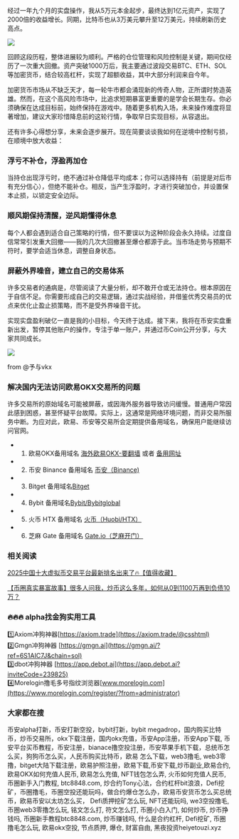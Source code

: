 经过一年九个月的实盘操作，我从5万元本金起步，最终达到1亿元资产，实现了2000倍的收益增长。同期，比特币也从3万美元攀升至12万美元，持续刷新历史高点。

[![](https://307e939.webp.li/67aae5f153b6d183.jpg)](https://btc8848.com/top-10-exchanges)

回顾这段历程，整体进展较为顺利。严格的仓位管理和风险控制是关键，期间仅经历了一次重大回撤。资产突破1000万后，我主要通过波段交易BTC、ETH、SOL等加密货币，结合较高杠杆，实现了超额收益，其中大部分利润来自今年。

加密货币市场从不缺乏天才，每一轮牛市都会涌现新的传奇人物，正所谓时势造英雄。然而，在这个高风险市场中，比追求短期暴富更重要的是学会长期生存。你必须确保在达成目标前，始终保持在游戏中。随着更多机构入场，未来操作难度将显著增加，建议大家珍惜降息前的这轮行情，争取早日实现目标，从容退出。

还有许多心得想分享，未来会逐步展开。现在简要谈谈我如何在逆境中控制亏损，在顺境中放大收益：

### 浮亏不补仓，浮盈再加仓
当持仓出现浮亏时，绝不通过补仓降低平均成本；你可以选择持有（前提是对后市有充分信心），但绝不能补仓。相反，当产生浮盈时，才进行突破加仓，并设置保本止损，以锁定安全边际。

### 顺风期保持清醒，逆风期懂得休息
每个人都会遇到适合自己策略的行情，但不要误以为这种阶段会永久持续。过度自信常常引发重大回撤——我的几次大回撤甚至爆仓都源于此。当市场走势与预期不符时，要学会适当休息，调整自身状态。

### 屏蔽外界噪音，建立自己的交易体系
许多交易者的通病是，尽管阅读了大量分析，却不敢开仓或无法持仓。根本原因在于自信不足。你需要形成自己的交易逻辑，通过实战经验，并借鉴优秀交易员的优点来优化止盈止损策略，而不是受外界噪音干扰。

实现实盘盈利破亿一直是我的小目标，今天终于达成。接下来，我将在币安实盘重新出发，暂停其他账户的操作，专注于单一账户，并通过币Coin公开分享，与大家共同成长。

[![](https://307e939.webp.li/20250714181655805.png)](https://btc8848.com/top-10-exchanges)

from @予与vkx

### 解决国内无法访问欧易OKX交易所的问题
许多交易所的原始域名可能被屏蔽，或因海外服务器导致访问缓慢。普通用户常因此感到困惑，甚至怀疑平台故障。实际上，这通常是网络环境问题，而非交易所服务中断。为应对此，欧易、币安等交易所会定期提供备用域名，确保用户能继续访问官网。

- 1. 欧易OKX备用域名 [海外欧易OKX-要翻墙](https://www.okx.com/join/76527935) 或者 [备用网址](https://www.chouyi.kim/zh-hans/join/76527935) 
- 2. 币安 Binance 备用域名 [币安（Binance)](https://accounts.binance.com/zh-CN/register?ref=36457687)
- 3. Bitget 备用域名[Bitget](https://www.bitget.com/zh-CN/referral/register?from=referral&clacCode=VRNEYUTR)
- 4. Bybit 备用域名[Bybit/Bybitglobal](https://www.bybitglobal.com/zh-MY/invite/?ref=VMKORMM)
- 5. 火币 HTX 备用域名 [火币（Huobi/HTX）](https://www.htx.com/invite/zh-cn/1f?invite_code=whf45223)
- 6. 芝麻 Gate 备用域名 [Gate.io（芝麻开门）](https://www.gate.io/zh/signup?ref_type=103&ref=A1ERAQ)

### 相关阅读
[2025中国十大虚拟币交易平台最新排名出来了🔥【值得收藏】](https://btc8848.com/top-10-exchanges/)

[【币圈真实暴富故事】很多人问我，炒币这么多年，如何从0到1100万再到负债10万？](https://heiyetouzi.xyz/biquanstory001/)


### 🔥🔥🔥 alpha找金狗实用工具
1️⃣Axiom冲狗神器[https://axiom.trade](https://axiom.trade/@csshtml)  
2️⃣Gmgn冲狗神器 [https://gmgn.ai](https://gmgn.ai/?ref=6S1AIC7J&chain=sol)  
3️⃣dbot冲狗神器 [https://app.debot.ai](https://app.debot.ai?inviteCode=239825)  
4️⃣Morelogin撸毛多号指纹浏览器[www.morelogin.com](https://www.morelogin.com/register/?from=administrator)  


### 大家都在搜
币安alpha打新，币安打新空投，bybit打新，bybit megadrop，国内购买比特币，炒币交易所，okx下载注册，国内okx充值，币安App注册，币安App下载, 币安平台买币教程，币安注册，bianace撸空投注册，币安苹果手机下载，总统币怎么买，狗狗币怎么买，人民币购买比特币，欧易 怎么下载，web3撸毛, web3零撸，bitget大陆下载注册，欧易护照注册，欧易下载,币安下载,炒币副业,欧易合约, 欧易OKX如何充值人民币, 欧易怎么充值, NFT钱包怎么弄, 火币如何充值人民币, 币圈新手入门教程, btc8848.com, 炒合约Tony心法，合约杠杆bit浪浪，Defi挖矿，币圈撸毛，币圈空投还能玩吗，做合约爆仓怎么办，欧易币安货币怎么买总统币，欧易币安以太坊怎么买， Defi质押挖矿怎么玩, NFT还能玩吗, we3空投撸毛, 币圈web3零撸怎么玩, 铭文怎么打, 符文怎么打, 币圈小白入门, 如何炒币, 炒币挣钱吗, 币圈新手教程btc8848.com, 炒币赚钱吗, 什么是合约杠杆, Defi挖矿, 币圈撸毛怎么玩, 欧易okx空投, 节点质押, 爆仓, 财富自由, 黑夜投资heiyetouzi.xyz